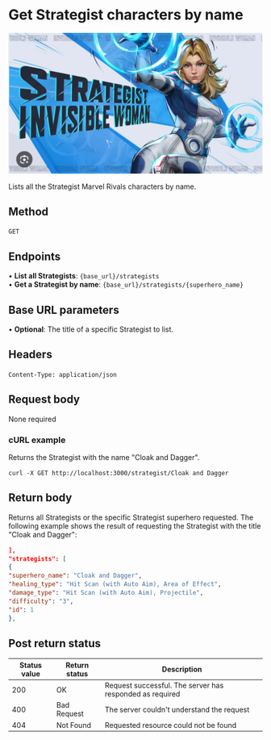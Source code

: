 # Get Strategist characters by name

![alt text](../docs/media/Strategist.png)

Lists all the Strategist Marvel Rivals characters by name.

## Method

`GET`

## Endpoints
•	**List all Strategists**: `{base_url}/strategists` <br>
•	**Get a Strategist by name**: `{base_url}/strategists/{superhero_name}` 

## Base URL parameters
•	**Optional**: The title of a specific Strategist to list.

## Headers

`Content-Type: application/json`

## Request body

None required

### cURL example
Returns the Strategist with the name "Cloak and Dagger".

```
curl -X GET http://localhost:3000/strategist/Cloak and Dagger
```

## Return body
Returns all Strategists or the specific Strategist superhero requested. The following example shows the result of 
requesting the Strategist with the title "Cloak and Dagger":

```json
],
"strategists": [
{
"superhero_name": "Cloak and Dagger",
"healing_type": "Hit Scan (with Auto Aim), Area of Effect",
"damage_type": "Hit Scan (with Auto Aim), Projectile",
"difficulty": "3",
"id": 1
},
```

## Post return status

| Status value | Return status | Description |
| ------------ | ------------- | ------------------------------------------------------------ |
| 200          | OK       | Request successful. The server has responded as required |
| 400          | Bad Request   | The server couldn't understand the request |
| 404 | Not Found | Requested resource could not be found |

